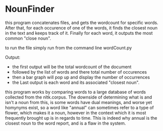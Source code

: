 # NounFinder
this program concatenates files, and gets the wordcount for specific words. After that, for each occurence of one of the words, it finds the closest noun in the text and keeps track of it. Finally for each word, it outputs the most common "close noun".

to run the file simply run from the command line wordCount.py

Output:
- the first output will be the total wordcount of the document
- followed by the list of words and there total number of occurences
- then a bar graph will pop up and display the number of occurrences
- the Last output is each word and its associated "closest noun".

this program works by comparing words to a large database of words collected from the nltk.corpus. The downside of determining what is and isn't a noun from this, is some words have dual meanings, and worse yet homynyms exist, so a word like "annual" can sometimes refer to a type of flower, which makes it a noun, however in the context which it is most frequently brought up is in regards to time. This is indeed why annual is the closest noun to the word report, and is a flaw in the system.
